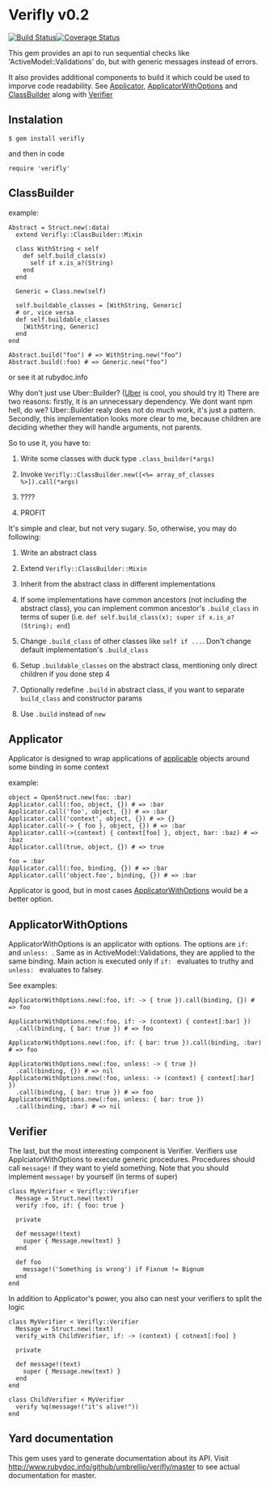 # Verifly v0.2
[![Build Status](https://travis-ci.org/umbrellio/verifly.svg?branch=master)](https://travis-ci.org/umbrellio/verifly)[![Coverage Status](https://coveralls.io/repos/github/umbrellio/verifly/badge.svg)](https://coveralls.io/github/umbrellio/verifly)

This gem provides an api to run sequential checks like
'ActiveModel::Validations' do, but with generic messages instead of errors.

It also provides additional components to build it which could be used
to imporve code readability. See [Applicator](#Applicator),
[ApplicatorWithOptions](#ApplicatorWithOptions) and
[ClassBuilder](#ClassBuilder) along with [Verifier](#Verifier)

## Instalation

```
$ gem install verifly
```

and then in code

```
require 'verifly'
```

## ClassBuilder

example:

```lang=ruby
Abstract = Struct.new(:data)
  extend Verifly::ClassBuilder::Mixin

  class WithString < self
    def self.build_class(x)
      self if x.is_a?(String)
    end
  end

  Generic = Class.new(self)

  self.buildable_classes = [WithString, Generic]
  # or, vice versa
  def self.buildable_classes
    [WithString, Generic]
  end
end

Abstract.build("foo") # => WithString.new("foo")
Abstract.build(:foo) # => Generic.new("foo")
```

or see it at rubydoc.info

Why don't just use Uber::Builder?
([Uber](https://github.com/apotonick/uber) is cool, you should try it)
There are two reasons: firstly, it is an unnecessary dependency.
We dont want npm hell, do we? Uber::Builder realy does not do much work,
it's just a pattern. Secondly, this implementation looks more clear to me,
because children are deciding whether they will handle arguments, not parents.

So to use it, you have to:

1. Write some classes with duck type `.class_builder(*args)`

2. Invoke `Verifly::ClassBuilder.new([<%= array_of_classes %>]).call(*args)`

3. ????

4. PROFIT

It's simple and clear, but not very sugary. So, otherwise, you may do
following:

1. Write an abstract class

2. Extend `Verifly::ClassBuilder::Mixin`

3. Inherit from the abstract class in different implementations

4. If some implementations have common ancestors
(not including the abstract class), you can implement common ancestor's
`.build_class` in terms of super (i.e.
`def self.build_class(x); super if x.is_a?(String); end`)

5. Change `.build_class` of other classes like `self if ...`.
Don't change default implementation's `.build_class`

6. Setup `.buildable_classes` on the abstract class, mentioning only direct
children if you done step 4

7. Optionally redefine `.build` in abstract class, if you want
to separate `build_class` and constructor params

8. Use `.build` instead of `new`

## Applicator

Applicator is designed to wrap applications of
[applicable](https://en.wikipedia.org/wiki/Sepulka) objects
around some binding in some context

example:

```lang=ruby
object = OpenStruct.new(foo: :bar)
Applicator.call(:foo, object, {}) # => :bar
Applicator.call('foo', object, {}) # => :bar
Applicator.call('context', object, {}) # => {}
Applicator.call(-> { foo }, object, {}) # => :bar
Applicator.call(->(context) { context[foo] }, object, bar: :baz) # => :baz
Applicator.call(true, object, {}) # => true

foo = :bar
Applicator.call(:foo, binding, {}) # => :bar
Applicator.call('object.foo', binding, {}) # => :bar
```

Applicator is good, but in most cases
[ApplicatorWithOptions](#ApplicatorWithOptions) would be a better option.

## ApplicatorWithOptions

ApplicatorWithOptions is an applicator with options.
The options are `if: ` and `unless: `. Same as in ActiveModel::Validations,
they are applied to the same binding. Main action is executed
only if `if: ` evaluates to truthy and `unless: ` evaluates to falsey.

See examples:

```lang=ruby
ApplicatorWithOptions.new(:foo, if: -> { true }).call(binding, {}) # => foo

ApplicatorWithOptions.new(:foo, if: -> (context) { context[:bar] })
  .call(binding, { bar: true }) # => foo

ApplicatorWithOptions.new(:foo, if: { bar: true }).call(binding, :bar) # => foo

ApplicatorWithOptions.new(:foo, unless: -> { true })
  .call(binding, {}) # => nil
ApplicatorWithOptions.new(:foo, unless: -> (context) { context[:bar] })
  .call(binding, { bar: true }) # => foo
ApplicatorWithOptions.new(:foo, unless: { bar: true })
  .call(binding, :bar) # => nil
```

## Verifier

The last, but the most interesting component is Verifier.
Verifiers use ApplciatorWithOptions to execute generic procedures.
Procedures should call `message!` if they want to yield something.
Note that you should implement `message!` by yourself (in terms of super)

```lang=ruby
class MyVerifier < Verifly::Verifier
  Message = Struct.new(:text)
  verify :foo, if: { foo: true }

  private

  def message!(text)
    super { Message.new(text) }
  end

  def foo
    message!('Something is wrong') if Fixnum != Bignum
  end
end
```

In addition to Applicator's power, you also can nest your verifiers
to split the logic

```lang=ruby
class MyVerifier < Verifly::Verifier
  Message = Struct.new(:text)
  verify_with ChildVerifier, if: -> (context) { cotnext[:foo] }

  private

  def message!(text)
    super { Message.new(text) }
  end
end

class ChildVerifier < MyVerifier
  verify %q(message!("it's alive!"))
end
```

## Yard documentation

This gem uses yard to generate documentation about its API.
Visit http://www.rubydoc.info/github/umbrellio/verifly/master to see
actual documentation for master.
